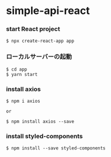 # simple-api-react

### start React project
`$ npx create-react-app app`

### ローカルサーバーの起動
```
$ cd app
$ yarn start
```

### install axios
```
$ npm i axios

or

$ npm install axios --save
```

### install styled-components
`$ npm install --save styled-components`
